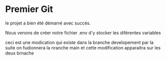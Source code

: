 # Premier Git

le projet a bien été démarré avec succés.

Nous venons de créer notre fichier .env d'y stocker les diférentes variables


ceci est une modication qui existe dans la branche developement par la suite on fudionnera la nranche main et cette modification apparaitra sur les deux brnache